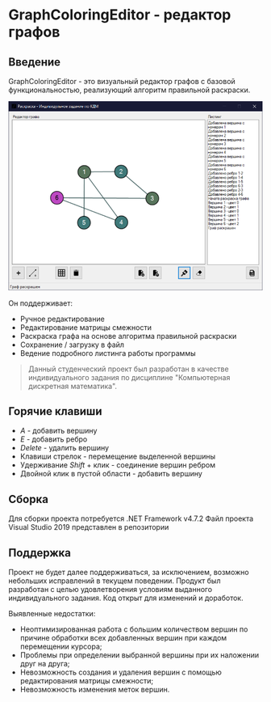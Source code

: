 # GraphColoringEditor - редактор графов

## Введение

GraphColoringEditor - это визуальный редактор графов с базовой функциональностью, реализующий алгоритм правильной раскраски.

![Интерфейс программы](.github/gui.png)

Он поддерживает:

- Ручное редактирование
- Редактирование матрицы смежности
- Раскраска графа на основе алгоритма правильной раскраски
- Сохранение / загрузку в файл
- Ведение подробного листинга работы программы

> Данный студенческий проект был разработан в качестве индивидуального задания по дисциплине "Компьютерная дискретная математика".

## Горячие клавиши

- _A_ - добавить вершину
- _E_ - добавить ребро
- _Delete_ - удалить вершину
- Клавиши стрелок - перемещение выделенной вершины
- Удерживание _Shift_ + клик - соединение вершин ребром
- Двойной клик в пустой области - добавить вершину

## Сборка

Для сборки проекта потребуется .NET Framework v4.7.2
Файл проекта Visual Studio 2019 представлен в репозитории

## Поддержка

Проект не будет далее поддерживаться, за исключением, возможно небольших исправлений в текущем поведении. Продукт был разработан с целью удовлетворения условиям выданного индивидуального задания. Код открыт для изменений и доработок.

Выявленные недостатки:

- Неоптимизированная работа с большим количеством вершин по причине обработки всех добавленных вершин при каждом перемещении курсора;
- Проблемы при определении выбранной вершины при их наложении друг на друга;
- Невозможность создания и удаления вершин с помощью редактирования матрицы смежности;
- Невозможность изменения меток вершин.
